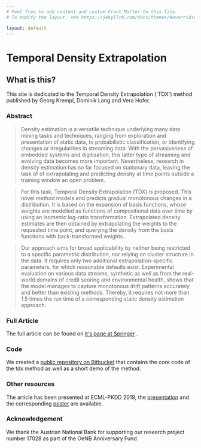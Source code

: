 ```yaml
---
# Feel free to add content and custom Front Matter to this file.
# To modify the layout, see https://jekyllrb.com/docs/themes/#overriding-theme-defaults

layout: default
---
```



Temporal Density Extrapolation
====================

What is this?
---------------------


This site is dedicated to the Temporal Density Extrapolation ('TDX') method published by Georg Krempl, Dominik Lang and Vera Hofer.

### Abstract

>Density estimation is a versatile technique underlying many data mining tasks and techniques, ranging from exploration and presentation of static data, to probabilistic classification, or identifying changes or irregularities in streaming data. With the pervasiveness of embedded systems and digitisation, this latter type of streaming and evolving data becomes more important. Nevertheless, research in density estimation has so far focused on stationary data, leaving the task of of extrapolating and predicting density at time points outside a training window an open problem.

>For this task, Temporal Density Extrapolation (TDX) is proposed. This novel method models and predicts gradual monotonous changes in a distribution. It is based on the expansion of basis functions, whose weights are modelled as functions of compositional data over time by using an isometric log-ratio transformation. Extrapolated density estimates are then obtained by extrapolating the weights to the requested time point, and querying the density from the basis functions with back-transformed weights.

>Our approach aims for broad applicability by neither being restricted to a specific parametric distribution, nor relying on cluster structure in the data. It requires only two additional extrapolation-specific parameters, for which reasonable defaults exist. Experimental evaluation on various data streams, synthetic as well as from the real-world domains of credit scoring and environmental health, shows that the model manages to capture monotonous drift patterns accurately and better than existing methods. Thereby, it requires not more than 1.5 times the run time of a corresponding static density estimation approach.

### Full Article

The full article can be found on [it's page at Springer](https://rdcu.be/bP6t5) .


### Code

We created a [public repository on Bitbucket](https://bitbucket.org/grazdriftmining/tdx_demo/) that contains the core code of the tdx method as well as a short demo of the method.


### Other resources

The article has been presented at ECML-PKDD 2019, the [presentation](https://drive.google.com/open?id=1Mgn0G_8gS6DF2ixLLdVp1qut39mGnW96) and the corresponding [poster](https://drive.google.com/open?id=13ARWltAwz1y4dty2iWISttNUWu3W9AxF) are available. 


### Acknowledgement


We thank the Austrian National Bank for supporting our research project number 17028 as part of the OeNB Anniversary Fund. 

